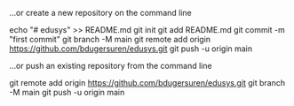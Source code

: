 …or create a new repository on the command line

echo "# edusys" >> README.md
git init
git add README.md
git commit -m "first commit"
git branch -M main
git remote add origin https://github.com/bdugersuren/edusys.git
git push -u origin main




…or push an existing repository from the command line

git remote add origin https://github.com/bdugersuren/edusys.git
git branch -M main
git push -u origin main
